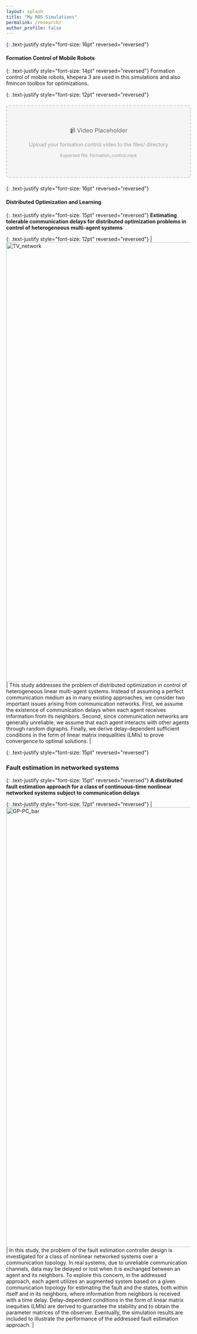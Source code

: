 ```yaml
---
layout: splash
title: "My ROS Simulations"
permalink: /research/
author_profile: false
---
```


{: .text-justify style="font-size: 16pt" reversed="reversed"}
#### Formation Control of Mobile Robots

{: .text-justify style="font-size: 14pt" reversed="reversed"}
Formation control of mobile robots, khepera 3 are used in this simulations and also fmincon toolbox for optimizations.

{: .text-justify style="font-size: 12pt" reversed="reversed"}
<div style="text-align: center; margin: 20px 0; background-color: #f5f5f5; border: 2px dashed #ccc; padding: 40px; border-radius: 8px;">
  <p style="color: #666; font-size: 16px; margin-bottom: 10px;">📹 Video Placeholder</p>
  <p style="color: #999; font-size: 14px;">Upload your formation control video to the files/ directory</p>
  <p style="color: #999; font-size: 12px; margin-top: 10px;">Expected file: formation_control.mp4</p>
</div>

{: .text-justify style="font-size: 16pt" reversed="reversed"}
#### Distributed Optimization and Learning

{: .text-justify style="font-size: 15pt" reversed="reversed"}
**Estimating tolerable communication delays for distributed optimization problems in control of heterogeneous multi-agent systems**

{: .text-justify style="font-size: 12pt" reversed="reversed"}
| <img src="https://farshad-rahimi.github.io/FarshadRahimi/images/opt1.png" width="1200px" alt="TV_network"> | This study addresses the problem of distributed optimization in control of heterogeneous linear multi-agent systems. Instead of assuming a perfect communication medium as in many existing approaches, we consider two important issues arising from communication networks. First, we assume the existence of communication delays when each agent receives information from its neighbors. Second, since communication networks are generally unreliable, we assume that each agent interacts with other agents through random digraphs. Finally, we derive delay-dependent sufficient conditions in the form of linear matrix inequalities (LMIs) to prove convergence to optimal solutions. |

{: .text-justify style="font-size: 15pt" reversed="reversed"}

### Fault estimation in networked systems

{: .text-justify style="font-size: 15pt" reversed="reversed"}
**A distributed fault estimation approach for a class of continuous-time nonlinear networked systems subject to communication delays**

{: .text-justify style="font-size: 12pt" reversed="reversed"}
| <img src="https://farshad-rahimi.github.io/FarshadRahimi/images/fault1.png" width="1200px" alt="GP-PC_bar"> | In this study, the problem of the fault estimation controller design is investigated for a class of nonlinear networked systems over a communication topology. In real systems, due to unreliable communication channels, data may be delayed or lost when it is exchanged between an agent and its neighbors. To explore this concern, in the addressed approach, each agent utilizes an augmented system based on a given communication topology for estimating the fault and the states, both within itself and in its neighbors, where information from neighbors is received with a time delay. Delay-dependent conditions in the form of linear matrix inequities (LMIs) are derived to guarantee the stability and to obtain the parameter matrices of the observer. Eventually, the simulation results are included to illustrate the performance of the addressed fault estimation approach. |


